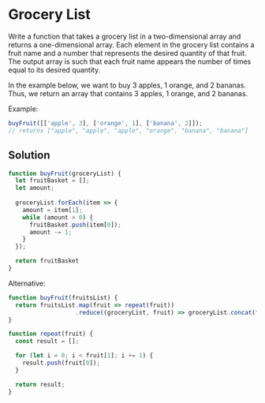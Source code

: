 # Grocery List
Write a function that takes a grocery list in a two-dimensional array and returns a one-dimensional array. Each element in the grocery list contains a fruit name and a number that represents the desired quantity of that fruit. The output array is such that each fruit name appears the number of times equal to its desired quantity.

In the example below, we want to buy 3 apples, 1 orange, and 2 bananas. Thus, we return an array that contains 3 apples, 1 orange, and 2 bananas.

Example:
```js
buyFruit([['apple', 3], ['orange', 1], ['banana', 2]]);
// returns ["apple", "apple", "apple", "orange", "banana", "banana"]
```


## Solution
```js
function buyFruit(groceryList) {
  let fruitBasket = [];
  let amount;
  
  groceryList.forEach(item => {
    amount = item[1];
    while (amount > 0) {
      fruitBasket.push(item[0]);
      amount -= 1;
    }
  });

  return fruitBasket
}
```

Alternative:
```js
function buyFruit(fruitsList) {
  return fruitsList.map(fruit => repeat(fruit))
                   .reduce((groceryList, fruit) => groceryList.concat(fruit));
}

function repeat(fruit) {
  const result = [];

  for (let i = 0; i < fruit[1]; i += 1) {
    result.push(fruit[0]);
  }

  return result;
}
```
